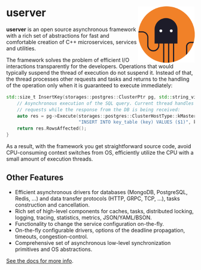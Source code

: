 # userver <img src="./scripts/docs/logo.svg" align='right' width="30%">

**userver** is an open source asynchronous framework with a rich set of abstractions
for fast and comfortable creation of C++ microservices, services and utilities.

The framework solves the problem of efficient I/O interactions transparently for
the developers. Operations that would typically suspend the thread of
execution do not suspend it. Instead of that, the thread processes other
requests and tasks and returns to the handling of the operation only when it is
guaranteed to execute immediately: 

```cpp
std::size_t InsertKey(storages::postgres::ClusterPtr pg, std::string_view key) {
    // Asynchronous execution of the SQL query. Current thread handles other
    // requests while the response from the DB is being received:
    auto res = pg->Execute(storages::postgres::ClusterHostType::kMaster,
                           "INSERT INTO key_table (key) VALUES ($1)", key);
    return res.RowsAffected();
}
```

As a result, with the framework you get straightforward source code,
avoid CPU-consuming context switches from OS, efficiently
utilize the CPU with a small amount of execution threads.


## Other Features

* Efficient asynchronous drivers for databases (MongoDB, PostgreSQL, Redis, ...)
  and data transfer protocols (HTTP, GRPC, TCP, ...), tasks construction and
  cancellation.
* Rich set of high-level components for caches, tasks, distributed locking,
  logging, tracing, statistics, metrics, JSON/YAML/BSON.
* Functionality to change the service configuration on-the-fly.
* On-the-fly configurable drivers, options of the deadline propagation,
  timeouts, congestion-control.
* Comprehensive set of asynchronous low-level synchronization primitives and
  OS abstractions. 


[See the docs for more info](https://userver.s3-website.mds.yandex.net/).
